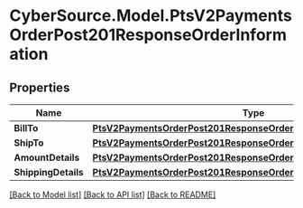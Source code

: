 # CyberSource.Model.PtsV2PaymentsOrderPost201ResponseOrderInformation
## Properties

Name | Type | Description | Notes
------------ | ------------- | ------------- | -------------
**BillTo** | [**PtsV2PaymentsOrderPost201ResponseOrderInformationBillTo**](PtsV2PaymentsOrderPost201ResponseOrderInformationBillTo.md) |  | [optional] 
**ShipTo** | [**PtsV2PaymentsOrderPost201ResponseOrderInformationShipTo**](PtsV2PaymentsOrderPost201ResponseOrderInformationShipTo.md) |  | [optional] 
**AmountDetails** | [**PtsV2PaymentsOrderPost201ResponseOrderInformationAmountDetails**](PtsV2PaymentsOrderPost201ResponseOrderInformationAmountDetails.md) |  | [optional] 
**ShippingDetails** | [**PtsV2PaymentsOrderPost201ResponseOrderInformationShippingDetails**](PtsV2PaymentsOrderPost201ResponseOrderInformationShippingDetails.md) |  | [optional] 

[[Back to Model list]](../README.md#documentation-for-models) [[Back to API list]](../README.md#documentation-for-api-endpoints) [[Back to README]](../README.md)


